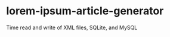 lorem-ipsum-article-generator
=============================

Time read and write of XML files, SQLite, and MySQL
